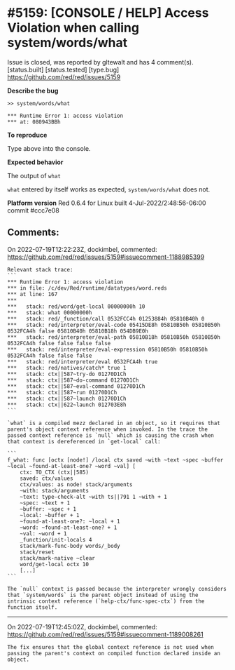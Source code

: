 
#5159: [CONSOLE / HELP] Access Violation when calling system/words/what
================================================================================
Issue is closed, was reported by gltewalt and has 4 comment(s).
[status.built] [status.tested] [type.bug]
<https://github.com/red/red/issues/5159>

**Describe the bug**

```
>> system/words/what

*** Runtime Error 1: access violation
*** at: 080943BBh
```

**To reproduce**

Type above into the console.

**Expected behavior**

The output of `what`

`what` entered by itself works as expected, `system/words/what` does not.

**Platform version**
Red 0.6.4 for Linux built 4-Jul-2022/2:48:56-06:00  commit #ccc7e08





Comments:
--------------------------------------------------------------------------------

On 2022-07-19T12:22:23Z, dockimbel, commented:
<https://github.com/red/red/issues/5159#issuecomment-1188985399>

    Relevant stack trace:
    ```
    *** Runtime Error 1: access violation
    *** in file: /c/dev/Red/runtime/datatypes/word.reds
    *** at line: 167
    ***
    ***   stack: red/word/get-local 00000000h 10
    ***   stack: what 00000000h
    ***   stack: red/_function/call 0532FCC4h 01253884h 05810B40h 0
    ***   stack: red/interpreter/eval-code 05415DE8h 05810B50h 05810B50h 0532FCA4h false 05810B40h 05810B18h 054DB9E0h
    ***   stack: red/interpreter/eval-path 05810B18h 05810B50h 05810B50h 0532FCA4h false false false false
    ***   stack: red/interpreter/eval-expression 05810B50h 05810B50h 0532FCA4h false false false
    ***   stack: red/interpreter/eval 0532FCA4h true
    ***   stack: red/natives/catch* true 1
    ***   stack: ctx||587~try-do 01270D1Ch
    ***   stack: ctx||587~do-command 01270D1Ch
    ***   stack: ctx||587~eval-command 01270D1Ch
    ***   stack: ctx||587~run 01270D1Ch
    ***   stack: ctx||587~launch 01270D1Ch
    ***   stack: ctx||622~launch 012703E8h
    ```
    
    `what` is a compiled mezz declared in an object, so it requires that parent's object context reference when invoked. In the trace the passed context reference is `null` which is causing the crash when that context is dereferenced in `get-local` call:
    
    ```
    f_what: func [octx [node!] /local ctx saved ~with ~text ~spec ~buffer ~local ~found-at-least-one? ~word ~val] [
        ctx: TO_CTX (ctx||585) 
        saved: ctx/values 
        ctx/values: as node! stack/arguments 
        ~with: stack/arguments 
        ~text: type-check-alt ~with ts||791 1 ~with + 1 
        ~spec: ~text + 1 
        ~buffer: ~spec + 1 
        ~local: ~buffer + 1 
        ~found-at-least-one?: ~local + 1 
        ~word: ~found-at-least-one? + 1 
        ~val: ~word + 1 
        _function/init-locals 4 
        stack/mark-func-body words/_body 
        stack/reset 
        stack/mark-native ~clear 
        word/get-local octx 10 
        [...]
    ```
    
    The `null` context is passed because the interpreter wrongly considers that `system/words` is the parent object instead of using the intrinsic context reference (`help-ctx/func-spec-ctx`) from the function itself.

--------------------------------------------------------------------------------

On 2022-07-19T12:45:02Z, dockimbel, commented:
<https://github.com/red/red/issues/5159#issuecomment-1189008261>

    The fix ensures that the global context reference is not used when passing the parent's context on compiled function declared inside an object.

